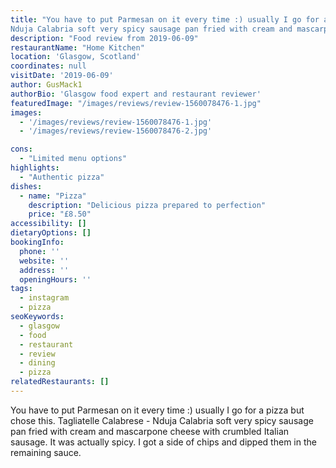 ```yaml
---
title: "You have to put Parmesan on it every time :) usually I go for a pizza but chose this. Tagliatelle Calabrese -Nduja Calabria soft very spicy sausage pan fried with cream and mascarpone cheese with crumbled Italian sausage. It was actually spicy. I got a side of chips and dipped them in the remaining sauce."
description: "Food review from 2019-06-09"
restaurantName: "Home Kitchen"
location: 'Glasgow, Scotland'
coordinates: null
visitDate: '2019-06-09'
author: GusMack1
authorBio: 'Glasgow food expert and restaurant reviewer'
featuredImage: "/images/reviews/review-1560078476-1.jpg"
images:
  - '/images/reviews/review-1560078476-1.jpg'
  - '/images/reviews/review-1560078476-2.jpg'

cons:
  - "Limited menu options"
highlights:
  - "Authentic pizza"
dishes:
  - name: "Pizza"
    description: "Delicious pizza prepared to perfection"
    price: "£8.50"
accessibility: []
dietaryOptions: []
bookingInfo:
  phone: ''
  website: ''
  address: ''
  openingHours: ''
tags:
  - instagram
  - pizza
seoKeywords:
  - glasgow
  - food
  - restaurant
  - review
  - dining
  - pizza
relatedRestaurants: []
---
```

You have to put Parmesan on it every time :) usually I go for a pizza but chose this. Tagliatelle Calabrese -Nduja Calabria soft very spicy sausage pan fried with cream and mascarpone cheese with crumbled Italian sausage. It was actually spicy. I got a side of chips and dipped them in the remaining sauce.
